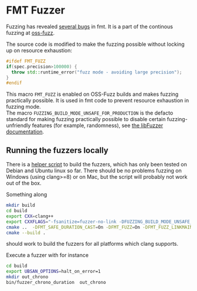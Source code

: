 # FMT Fuzzer

Fuzzing has revealed [several bugs](https://github.com/fmtlib/fmt/issues?&q=is%3Aissue+fuzz)
in fmt. It is a part of the continous fuzzing at
[oss-fuzz](https://github.com/google/oss-fuzz).

The source code is modified to make the fuzzing possible without locking up on
resource exhaustion:
```cpp
#ifdef FMT_FUZZ
if(spec.precision>100000) {
  throw std::runtime_error("fuzz mode - avoiding large precision");
}
#endif
``` 
This macro `FMT_FUZZ` is enabled on OSS-Fuzz builds and makes fuzzing
practically possible. It is used in fmt code to prevent resource exhaustion in
fuzzing mode.  
The macro `FUZZING_BUILD_MODE_UNSAFE_FOR_PRODUCTION` is the
defacto standard for making fuzzing practically possible to disable certain
fuzzing-unfriendly features (for example, randomness), see [the libFuzzer
documentation](https://llvm.org/docs/LibFuzzer.html#fuzzer-friendly-build-mode).

## Running the fuzzers locally

There is a [helper script](build.sh) to build the fuzzers, which has only been
tested on Debian and Ubuntu linux so far. There should be no problems fuzzing on
Windows (using clang>=8) or on Mac, but the script will probably not work out of
the box.

Something along
```sh
mkdir build
cd build
export CXX=clang++
export CXXFLAGS="-fsanitize=fuzzer-no-link -DFUZZING_BUILD_MODE_UNSAFE_FOR_PRODUCTION= -g"
cmake ..  -DFMT_SAFE_DURATION_CAST=On -DFMT_FUZZ=On -DFMT_FUZZ_LINKMAIN=Off -DFMT_FUZZ_LDFLAGS="-fsanitize=fuzzer"
cmake --build .
```
should work to build the fuzzers for all platforms which clang supports.

Execute a fuzzer with for instance
```sh
cd build
export UBSAN_OPTIONS=halt_on_error=1
mkdir out_chrono
bin/fuzzer_chrono_duration  out_chrono
```
